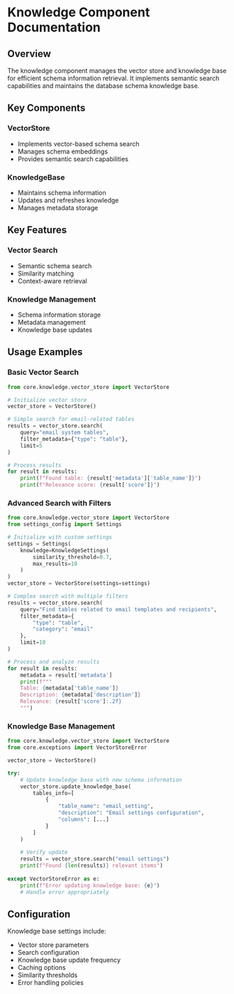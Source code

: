 # Knowledge Component Documentation

## Overview
The knowledge component manages the vector store and knowledge base for efficient schema information retrieval. It implements semantic search capabilities and maintains the database schema knowledge base.

## Key Components

### VectorStore
- Implements vector-based schema search
- Manages schema embeddings
- Provides semantic search capabilities

### KnowledgeBase
- Maintains schema information
- Updates and refreshes knowledge
- Manages metadata storage

## Key Features

### Vector Search
- Semantic schema search
- Similarity matching
- Context-aware retrieval

### Knowledge Management
- Schema information storage
- Metadata management
- Knowledge base updates

## Usage Examples

### Basic Vector Search
```python
from core.knowledge.vector_store import VectorStore

# Initialize vector store
vector_store = VectorStore()

# Simple search for email-related tables
results = vector_store.search(
    query="email system tables",
    filter_metadata={"type": "table"},
    limit=5
)

# Process results
for result in results:
    print(f"Found table: {result['metadata']['table_name']}")
    print(f"Relevance score: {result['score']}")
```

### Advanced Search with Filters
```python
from core.knowledge.vector_store import VectorStore
from settings_config import Settings

# Initialize with custom settings
settings = Settings(
    knowledge=KnowledgeSettings(
        similarity_threshold=0.7,
        max_results=10
    )
)
vector_store = VectorStore(settings=settings)

# Complex search with multiple filters
results = vector_store.search(
    query="Find tables related to email templates and recipients",
    filter_metadata={
        "type": "table",
        "category": "email"
    },
    limit=10
)

# Process and analyze results
for result in results:
    metadata = result['metadata']
    print(f"""
    Table: {metadata['table_name']}
    Description: {metadata['description']}
    Relevance: {result['score']:.2f}
    """)
```

### Knowledge Base Management
```python
from core.knowledge.vector_store import VectorStore
from core.exceptions import VectorStoreError

vector_store = VectorStore()

try:
    # Update knowledge base with new schema information
    vector_store.update_knowledge_base(
        tables_info=[
            {
                "table_name": "email_setting",
                "description": "Email settings configuration",
                "columns": [...]
            }
        ]
    )
    
    # Verify update
    results = vector_store.search("email settings")
    print(f"Found {len(results)} relevant items")
    
except VectorStoreError as e:
    print(f"Error updating knowledge base: {e}")
    # Handle error appropriately
```

## Configuration
Knowledge base settings include:
- Vector store parameters
- Search configuration
- Knowledge base update frequency
- Caching options
- Similarity thresholds
- Error handling policies 